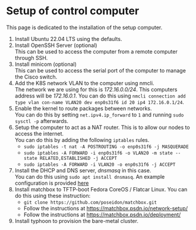 # Setup of control computer

This page is dedicated to the installation of the setup computer.

1. Install Ubuntu 22.04 LTS using the defaults.  
1. Install OpenSSH Server (optional)  
   This can be used to access the computer from a remote computer through SSH.
1. Install minicom (optional)  
   This can be used to access the serial port of the computer to manage the Cisco switch.
1. Add the K8S network VLAN to the computer using nmcli.  
   The network we are using for this is _172.16.0.0/24_. This computers address will be _172.16.0.1_.
   You can do this using `nmcli connection add type vlan con-name VLAN20 dev enp0s31f6 id 20 ip4 172.16.0.1/24`.
1. Enable the kernel to route packages between networks.  
   You can do this by setting `net.ipv4.ip_forward` to `1` and running `sudo sysctl -p` afterwards.
1. Setup the computer to act as a NAT router. This is to allow our nodes to access the internet.  
   You can do this by adding the following `iptables` rules.
   - `sudo iptables -t nat -A POSTROUTING -o enp0s31f6 -j MASQUERADE`
   - `sudo iptables -A FORWARD -i enp0s31f6 -o VLAN20 -m state --state RELATED,ESTABLISHED -j ACCEPT`
   - `sudo iptables -A FORWARD -i VLAN20 -o enp0s31f6 -j ACCEPT`
1. Install the DHCP and DNS server, _dnsmasq_ in this case.  
   You can do this using `sudo apt install dnsmasq`.
   An example configuration is provided [here](/code/configuration/control/dnsmasq.conf)
1. Install matchbox to TFTP-boot Fedora CoreOS / Flatcar Linux.
   You can do this using these instruction:  
   - `git clone https://github.com/poseidon/matchbox.git`
   - Follow the instructions at <https://matchbox.psdn.io/network-setup/>
   - Follow the instructions at <https://matchbox.psdn.io/deployment/>
1. Install typhoon to provision the bare-metal cluster.  

